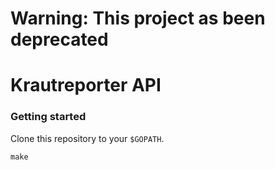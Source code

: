 # Warning: This project as been deprecated

# Krautreporter API

### Getting started

Clone this repository to your `$GOPATH`.

    make
